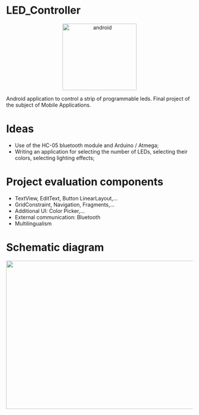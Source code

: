 # LED_Controller

<p align="center"> <a href="https://developer.android.com/guide" target="_blank"> <img src="https://i0.wp.com/mobirank.pl/wp-content/uploads/2019/08/android-logo-2019.png?w=900&ssl=1" alt="android" width="200" height="180"/> </a>
  
Android application to control a strip of programmable leds. Final project of the subject of Mobile Applications.

# Ideas
- Use of the HC-05 bluetooth module and Arduino / Atmega;
- Writing an application for selecting the number of LEDs, selecting their colors, selecting lighting effects;
  
# Project evaluation components
- TextView, EditText, Button LinearLayout,...
- GridConstraint, Navigation, Fragments,...
- Additional UI: Color Picker,...
- External communication: Bluetooth
- Multilingualism
  
# Schematic diagram
  
<p align="center">
<img width="600" height="400" src="https://github.com/SzymonMs/Kotlin_files_and_Android_App/blob/main/Diagram.png">
